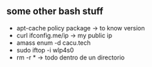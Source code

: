 ## some other bash stuff

* apt-cache policy package -> to know version
* curl ifconfig.me/ip -> my public ip
* amass enum -d cacu.tech
* sudo iftop -i wlp4s0
* rm -r * -> todo dentro de un directorio

